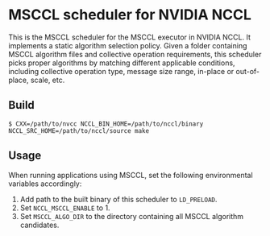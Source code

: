# MSCCL scheduler for NVIDIA NCCL

This is the MSCCL scheduler for the MSCCL executor in NVIDIA NCCL. It implements a static algorithm selection policy. Given a folder containing MSCCL algorithm files and collective operation requirements, this scheduler picks proper algorithms by matching different applicable conditions, including collective operation type, message size range, in-place or out-of-place, scale, etc.

## Build

    $ CXX=/path/to/nvcc NCCL_BIN_HOME=/path/to/nccl/binary NCCL_SRC_HOME=/path/to/nccl/source make

## Usage

When running applications using MSCCL, set the following environmental variables accordingly:
1. Add path to the built binary of this scheduler to `LD_PRELOAD`.
2. Set `NCCL_MSCCL_ENABLE` to 1.
3. Set `MSCCL_ALGO_DIR` to the directory containing all MSCCL algorithm candidates.
